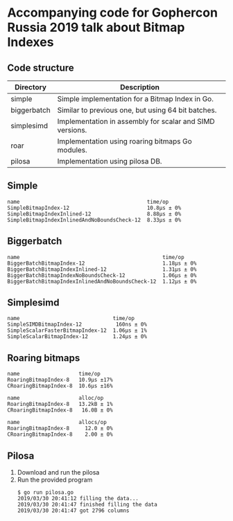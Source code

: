 # Accompanying code for Gophercon Russia 2019 talk about Bitmap Indexes

## Code structure

| Directory   | Description                                              |
| ----------- | -------------------------------------------------------- |
| simple      | Simple implementation for a Bitmap Index in Go.          |
| biggerbatch | Similar to previous one, but using 64 bit batches.       |
| simplesimd  | Implementation in assembly for scalar and SIMD versions. |
| roar        | Implementation using roaring bitmaps Go modules.         |
| pilosa      | Implementation using pilosa DB.                          |

## Simple

```
name                                         time/op
SimpleBitmapIndex-12                         10.8µs ± 0%
SimpleBitmapIndexInlined-12                  8.88µs ± 0%
SimpleBitmapIndexInlinedAndNoBoundsCheck-12  8.33µs ± 0%
```

## Biggerbatch

```
name                                              time/op
BiggerBatchBitmapIndex-12                         1.18µs ± 0%
BiggerBatchBitmapIndexInlined-12                  1.31µs ± 0%
BiggerBatchBitmapIndexNoBoundsCheck-12            1.06µs ± 0%
BiggerBatchBitmapIndexInlinedAndNoBoundsCheck-12  1.12µs ± 0%
```

## Simplesimd

```
name                              time/op
SimpleSIMDBitmapIndex-12           160ns ± 0%
SimpleScalarFasterBitmapIndex-12  1.06µs ± 1%
SimpleScalarBitmapIndex-12        1.24µs ± 0%
```

## Roaring bitmaps

```
name                   time/op
RoaringBitmapIndex-8   10.9µs ±17%
CRoaringBitmapIndex-8  10.6µs ±16%

name                   alloc/op
RoaringBitmapIndex-8   13.2kB ± 1%
CRoaringBitmapIndex-8   16.0B ± 0%

name                   allocs/op
RoaringBitmapIndex-8     12.0 ± 0%
CRoaringBitmapIndex-8    2.00 ± 0%
```

## Pilosa

1. Download and run the pilosa
2. Run the provided program
   ```
   $ go run pilosa.go 
   2019/03/30 20:41:12 filling the data...
   2019/03/30 20:41:47 finished filling the data
   2019/03/30 20:41:47 got 2796 columns
   ```